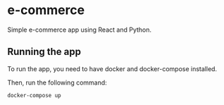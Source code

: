 # e-commerce

Simple e-commerce app using React and Python.

## Running the app

To run the app, you need to have docker and docker-compose installed.

Then, run the following command:

```bash
docker-compose up
```
